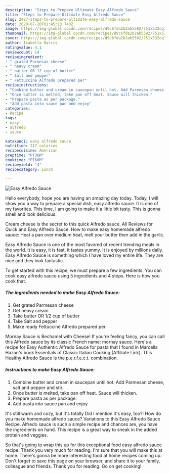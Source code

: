 ```yaml
---
description: "Steps to Prepare Ultimate Easy Alfredo Sauce"
title: "Steps to Prepare Ultimate Easy Alfredo Sauce"
slug: 2427-steps-to-prepare-ultimate-easy-alfredo-sauce
date: 2020-07-20T01:45:13.743Z
image: https://img-global.cpcdn.com/recipes/d9c6fda2b2ab5582/751x532cq70/easy-alfredo-sauce-recipe-main-photo.jpg
thumbnail: https://img-global.cpcdn.com/recipes/d9c6fda2b2ab5582/751x532cq70/easy-alfredo-sauce-recipe-main-photo.jpg
cover: https://img-global.cpcdn.com/recipes/d9c6fda2b2ab5582/751x532cq70/easy-alfredo-sauce-recipe-main-photo.jpg
author: Isabella Harris
ratingvalue: 4.1
reviewcount: 14
recipeingredient:
- " grated Parmesan cheese"
- " heavy cream"
- " butter OR 12 cup of butter"
- " Salt and pepper"
- " Fettuccine Alfredo prepared per"
recipeinstructions:
- "Combine butter and cream in saucepan until hot. Add Parmesan cheese, salt and pepper and stir."
- "Once butter is melted, take pan off heat. Sauce will thicken."
- "Prepare pasta as per package."
- "Add pasta into sauce pan and enjoy"
categories:
- Recipe
tags:
- easy
- alfredo
- sauce

katakunci: easy alfredo sauce 
nutrition: 217 calories
recipecuisine: American
preptime: "PT36M"
cooktime: "PT60M"
recipeyield: "4"
recipecategory: Lunch

---
```



![Easy Alfredo Sauce](https://img-global.cpcdn.com/recipes/d9c6fda2b2ab5582/751x532cq70/easy-alfredo-sauce-recipe-main-photo.jpg)

Hello everybody, hope you are having an amazing day today. Today, I will show you a way to prepare a special dish, easy alfredo sauce. It is one of my favorites. This time, I am going to make it a little bit tasty. This is gonna smell and look delicious.

Cream cheese is the secret to this quick Alfredo sauce. All Reviews for Quick and Easy Alfredo Sauce. How to make easy homemade alfredo sauce: Heat a pan over medium heat, melt your butter then add in the garlic.

Easy Alfredo Sauce is one of the most favored of recent trending meals in the world. It is easy, it is fast, it tastes yummy. It is enjoyed by millions daily. Easy Alfredo Sauce is something which I have loved my entire life. They are nice and they look fantastic.


To get started with this recipe, we must prepare a few ingredients. You can cook easy alfredo sauce using 5 ingredients and 4 steps. Here is how you cook that.

<!--inarticleads1-->

##### The ingredients needed to make Easy Alfredo Sauce:

1. Get  grated Parmesan cheese
1. Get  heavy cream
1. Take  butter OR 1/2 cup of butter
1. Take  Salt and pepper
1. Make ready  Fettuccine Alfredo prepared per


Mornay Sauce is Bechamel with Cheese! If you&#39;re feeling fancy, you can call this Alfredo sauce by its classic French name: mornay sauce. Here&#39;s a recipe for Easy Authentic Alfredo Sauce for pasta that I found in Marcella Hazan&#39;s book Essentials of Classic Italian Cooking (Affiliate Link). This Healthy Alfredo Sauce is the p.e.r.f.e.c.t. combination. 

<!--inarticleads2-->

##### Instructions to make Easy Alfredo Sauce:

1. Combine butter and cream in saucepan until hot. Add Parmesan cheese, salt and pepper and stir.
1. Once butter is melted, take pan off heat. Sauce will thicken.
1. Prepare pasta as per package.
1. Add pasta into sauce pan and enjoy


It&#39;s still warm and cozy, but it&#39;s totally Did I mention it&#39;s easy, too?! How do you make homemade alfredo sauce? Variations to this Easy Alfredo Sauce Recipe. Alfredo sauce is such a simple recipe and chances are, you have the ingredients on hand. This recipe is a great way to sneak in the added protein and veggies. 

So that's going to wrap this up for this exceptional food easy alfredo sauce recipe. Thank you very much for reading. I'm sure that you will make this at home. There's gonna be more interesting food at home recipes coming up. Don't forget to save this page on your browser, and share it to your family, colleague and friends. Thank you for reading. Go on get cooking!
